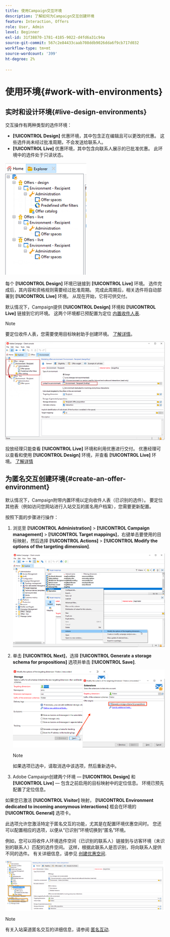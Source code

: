 ```yaml
---
title: 使用Campaign交互环境
description: 了解如何为Campaign交互创建环境
feature: Interaction, Offers
role: User, Admin
level: Beginner
exl-id: 31f38870-1781-4185-9022-d4fd6a31c94a
source-git-commit: 567c2e84433caab708ddb9026dda6f9cb717d032
workflow-type: tm+mt
source-wordcount: '399'
ht-degree: 2%

---
```


# 使用环境{#work-with-environments}

## 实时和设计环境{#live-design-environments}

交互操作有两种类型的选件环境：

* **[!UICONTROL Design]** 优惠环境，其中包含正在编辑且可以更改的优惠。 这些选件尚未经过批准周期，不会发送给联系人。
* **[!UICONTROL Live]** 优惠环境，其中包含向联系人展示的已批准优惠。 此环境中的选件处于只读状态。

![](assets/offer_environments_overview_001.png)

每个 **[!UICONTROL Design]** 环境已链接到 **[!UICONTROL Live]** 环境。 选件完成后，其内容和资格规则需要经过批准周期。 完成此周期后，相关选件将自动部署到 **[!UICONTROL Live]** 环境。 从现在开始，它将可供交付。

默认情况下，Campaign提供 **[!UICONTROL Design]** 环境和 **[!UICONTROL Live]** 链接到它的环境。 这两个环境都已预配置为定位 [内置收件人表](../dev/datamodel.md#ootb-profiles).

>[!NOTE]
>
>要定位收件人表，您需要使用目标映射助手创建环境。 [了解详情](#creating-an-offer-environment)。

![](assets/offer_environments_overview_002.png)

投放经理只能查看 **[!UICONTROL Live]** 环境和利用优惠进行交付。 优惠经理可以查看和使用 **[!UICONTROL Design]** 环境，并查看 **[!UICONTROL Live]** 环境。 [了解详情](interaction-operators.md)

## 为匿名交互创建环境{#create-an-offer-environment}

默认情况下，Campaign附带内置环境以定向收件人表（已识别的选件）。 要定位其他表（例如访问您网站进行入站交互的匿名用户档案），您需要更新配置。

按照下面的步骤进行操作：

1. 浏览至 **[!UICONTROL Administration]** > **[!UICONTROL Campaign management]** > **[!UICONTROL Target mappings]**，右键单击要使用的目标映射，然后选择 **[!UICONTROL Actions]** > **[!UICONTROL Modify the options of the targeting dimension]**.

   ![](assets/offer_env_anonymous_001.png)

1. 单击 **[!UICONTROL Next]**，选择 **[!UICONTROL Generate a storage schema for propositions]** 选项并单击 **[!UICONTROL Save]**.

   ![](assets/offer_env_anonymous_002.png)

   >[!NOTE]
   >
   >如果选项已选中，请取消选中该选项，然后重新选中。

1. Adobe Campaign创建两个环境 —  **[!UICONTROL Design]** 和 **[!UICONTROL Live]**  — 包含之前启用的目标映射中的定位信息。 环境已预先配置了定位信息。

如果您已激活 **[!UICONTROL Visitor]** 映射， **[!UICONTROL Environment dedicated to incoming anonymous interactions]** 框会在环境的 **[!UICONTROL General]** 选项卡。

此选项允许您激活特定于匿名交互的功能，尤其是在配置环境优惠空间时。 您还可以配置相应的选项，以便从“已识别”环境切换到“匿名”环境。

例如，您可以将收件人环境选件空间（已识别的联系人）链接到与访客环境（未识别的联系人）匹配的选件空间。 这样，根据此联系人是否识别，将向联系人提供不同的选件。 有关详细信息，请参见 [创建优惠空间](interaction-offer-spaces.md).

![](assets/offer_env_anonymous_003.png)

>[!NOTE]
>
>有关入站渠道匿名交互的详细信息，请参阅 [匿名互动](anonymous-interactions.md).
